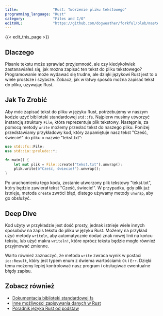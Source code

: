 ```yaml
---
title:                "Rust: Tworzenie pliku tekstowego"
programming_language: "Rust"
category:             "Files and I/O"
editURL:              "https://github.com/dogweather/forkful/blob/master/content/pl/rust/writing-a-text-file.md"
---
```


{{< edit_this_page >}}

## Dlaczego

Pisanie tekstu może sprawiać przyjemność, ale czy kiedykolwiek zastanawiałeś się, jak można zapisać ten tekst do pliku tekstowego? Programowanie może wydawać się trudne, ale dzięki językowi Rust jest to o wiele prostsze i szybsze. Zobacz, jak w łatwy sposób można zapisać tekst do pliku, używając Rust.

## Jak To Zrobić

Aby móc zapisać tekst do pliku w języku Rust, potrzebujemy w naszym kodzie użyć biblioteki standardowej `std::fs`. Najpierw musimy utworzyć instancję struktury `File`, która reprezentuje plik tekstowy. Następnie, za pomocą metody `write` możemy przesłać tekst do naszego pliku. Poniżej przedstawiamy przykładowy kod, który zapamiętuje nasz tekst "Cześć, świecie!" do pliku o nazwie "tekst.txt":

```Rust
use std::fs::File;
use std::io::prelude::*;

fn main() {
    let mut plik = File::create("tekst.txt").unwrap();
    plik.write(b"Cześć, świecie!").unwrap();
}
```

Po uruchomieniu tego kodu, zostanie utworzony plik tekstowy "tekst.txt", który będzie zawierał tekst "Cześć, świecie!". W przypadku, gdy plik już istnieje, metoda `create` zwróci błąd, dlatego używamy metody `unwrap`, aby go obsłużyć.

## Deep Dive

Kod użyty w przykładzie jest dość prosty, jednak istnieje wiele innych sposobów na zapis tekstu do pliku w języku Rust. Możemy na przykład użyć metody `writeln`, aby automatycznie dodać znak nowej linii na końcu tekstu, lub użyć makra `writeln!`, które oprócz tekstu będzie mogło również przyjmować zmienne.

Warto również zaznaczyć, że metoda `write` zwraca wynik w postaci `io::Result`, który jest typem enum z dwiema wartościami: `Ok` i `Err`. Dzięki temu możemy lepiej kontrolować nasz program i obsługiwać ewentualne błędy zapisu.

## Zobacz również

- [Dokumentacja biblioteki standardowej fs](https://doc.rust-lang.org/std/fs/index.html)
- [Inne możliwości zapisywania danych w Rust](https://blog.logrocket.com/7-ways-to-write-data-in-rust/)
- [Poradnik języka Rust od podstaw](https://pl.wikibooks.org/wiki/Rust/J%C4%99zyk_Rust:_Wst%C4%99p)